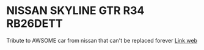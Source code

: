 # NISSAN SKYLINE GTR R34 RB26DETT

Tribute to AWSOME car from nissan that can't be replaced forever
[Link web](https://gorgeous-sundae-536ebe.netlify.app/)
